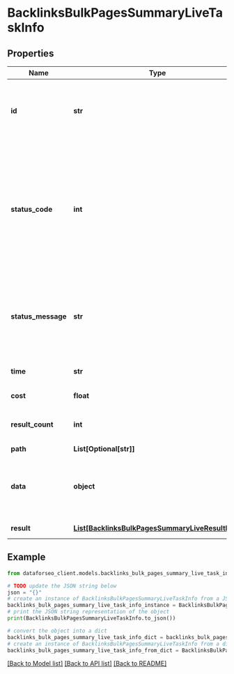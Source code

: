 # BacklinksBulkPagesSummaryLiveTaskInfo


## Properties

Name | Type | Description | Notes
------------ | ------------- | ------------- | -------------
**id** | **str** | task identifier unique task identifier in our system in the UUID format | [optional] 
**status_code** | **int** | status code of the task generated by DataForSEO, can be within the following range: 10000-60000 you can find the full list of the response codes here | [optional] 
**status_message** | **str** | informational message of the task you can find the full list of general informational messages here | [optional] 
**time** | **str** | execution time, seconds | [optional] 
**cost** | **float** | total tasks cost, USD | [optional] 
**result_count** | **int** | number of elements in the result array | [optional] 
**path** | **List[Optional[str]]** | URL path | [optional] 
**data** | **object** | contains the same parameters that you specified in the POST request | [optional] 
**result** | [**List[BacklinksBulkPagesSummaryLiveResultInfo]**](BacklinksBulkPagesSummaryLiveResultInfo.md) | array of results | [optional] 

## Example

```python
from dataforseo_client.models.backlinks_bulk_pages_summary_live_task_info import BacklinksBulkPagesSummaryLiveTaskInfo

# TODO update the JSON string below
json = "{}"
# create an instance of BacklinksBulkPagesSummaryLiveTaskInfo from a JSON string
backlinks_bulk_pages_summary_live_task_info_instance = BacklinksBulkPagesSummaryLiveTaskInfo.from_json(json)
# print the JSON string representation of the object
print(BacklinksBulkPagesSummaryLiveTaskInfo.to_json())

# convert the object into a dict
backlinks_bulk_pages_summary_live_task_info_dict = backlinks_bulk_pages_summary_live_task_info_instance.to_dict()
# create an instance of BacklinksBulkPagesSummaryLiveTaskInfo from a dict
backlinks_bulk_pages_summary_live_task_info_from_dict = BacklinksBulkPagesSummaryLiveTaskInfo.from_dict(backlinks_bulk_pages_summary_live_task_info_dict)
```
[[Back to Model list]](../README.md#documentation-for-models) [[Back to API list]](../README.md#documentation-for-api-endpoints) [[Back to README]](../README.md)


